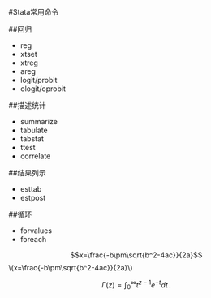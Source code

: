 
#Stata常用命令

##回归
* reg
* xtset
* xtreg
* areg
* logit/probit
* ologit/oprobit

##描述统计
* summarize 
* tabulate
* tabstat 
* ttest
* correlate 

##结果列示
* esttab
* estpost

##循环
* forvalues 
* foreach


$$x=\frac{-b\pm\sqrt{b^2-4ac}}{2a}$$
\\(x=\frac{-b\pm\sqrt{b^2-4ac}}{2a}\\)

$$
\Gamma(z) = \int_0^\infty t^{z-1}e^{-t}dt\,.
$$

